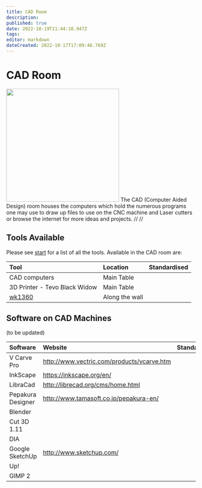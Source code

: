 ```yaml
---
title: CAD Room
description: 
published: true
date: 2022-10-19T11:44:18.947Z
tags: 
editor: markdown
dateCreated: 2022-10-17T17:09:46.769Z
---
```


# CAD Room

<img src="/tools/img_0099.jpg" class="align-left" width="300" /> The CAD (Computer Aided Design) room houses the computers which hold the numerous programs one may use to draw up files to use on the CNC machine and Laser cutters or browse the internet for more ideas and projects. // //

## Tools Available

Please see [start](/tools/start) for a list of all the tools. Available in the CAD room are:

| Tool                          | Location       | Standardised |
|:------------------------------|:---------------|:-------------|
| CAD computers                 | Main Table     |              |
| 3D Printer - Tevo Black Widow | Main Table     |              |
| [wk1360](/tools/wk1360)       | Along the wall |              |

## Software on CAD Machines

(to be updated)

| Software          | Website                                      | Standardised |
|:------------------|:---------------------------------------------|:-------------|
| V Carve Pro       | <http://www.vectric.com/products/vcarve.htm> |              |
| InkScape          | <https://inkscape.org/en/>                   |              |
| LibraCad          | <http://librecad.org/cms/home.html>          |              |
| Pepakura Designer | <http://www.tamasoft.co.jp/pepakura-en/>     |              |
| Blender           |                                              |              |
| Cut 3D 1.11       |                                              |              |
| DIA               |                                              |              |
| Google SketchUp   | <http://www.sketchup.com/>                   |              |
| Up!               |                                              |              |
| GIMP 2            |                                              |              |
